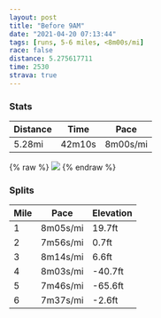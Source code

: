 ```yaml
---
layout: post
title: "Before 9AM"
date: "2021-04-20 07:13:44"
tags: [runs, 5-6 miles, <8m00s/mi]
race: false
distance: 5.275617711
time: 2530
strava: true
---
```


### Stats

| Distance | Time | Pace |
|----------|------|------|
|5.28mi|42m10s|8m00s/mi|

{% raw %}
<img src='https://maps.googleapis.com/maps/api/staticmap?maptype=roadmap&path=enc:}awwFxhsbML_@HOEB@@X]HQFO@QSO_@a@[UUEE[^cBNc@Xk@Hk@Ca@LSHU^UDKF}@Pk@n@e@XQEOWQ[K_AGg@OK]o@Og@a@O_@CCa@?iAL[UQu@c@[]D[EQWc@S_@Ia@c@Qc@QW]O]i@c@[c@s@]s@U]g@_@Sc@QIM@i@NqAj@YOa@QIAOs@]QKISq@Yc@MCY@OGIKa@Mo@Bg@J]GK]EEYGc@L[EU_@Si@?I][[M]}@Em@Qm@IMa@MeBQKCY@e@G_@[U{@KcAOc@Ua@g@BKK_@KWOIEIOg@Mc@@c@EEE_@Si@g@c@Gy@u@IAe@Si@Oc@SCk@]c@Qi@I_A@_CKu@@k@M_BDkBBWj@uALg@?}@K{ABORq@Zq@j@aBL}@DyBMe@Wk@_@YiBo@o@[{@g@{Aw@eAeAcAsA_@oAIq@Bu@Lo@p@aBRw@@u@Oq@Uw@k@uA]Qm@c@{@UIEg@_@[_@[m@Sq@k@_AWo@WWUa@o@c@e@Oe@Ga@UWGk@Ig@BKDg@f@[Po@@a@Ae@KiAo@cAcAmBoE[[i@Ia@@[Hm@EkAe@g@GyC}@g@UcAo@}@u@_BqB_@c@sAkA]YyAi@o@]}@k@q@g@]_@]g@Y{@Ui@e@oCBe@RwB@o@CiAYw@s@_A{@e@{@q@iB}@cBqAyAw@c@e@_@Wo@]wBgBmAu@g@]g@Wg@[a@_@q@]e@S_@Gy@Aw@HaAKy@Og@?o@Bk@N{@dA[Hg@@}@SgB_AiBmA[YuA_BMIQ]wAmB][]Qg@EcBV_CUeBWQEi@Wc@[u@mAc@oAUs@W_@e@Ic@FIFUb@Id@?l@DVFRZf@LLRZVb@Bh@Ep@Uh@]\c@JWE[Wi@Oi@c@y@eAUSs@g@s@_@OQ_@Ug@QYYWe@C{@XaBBiAEg@]e@Ue@QGUFWKOQCMPcAJmANw@p@{Ax@oCl@_B@]LOAe@f@y@z@cCJe@Z_Ab@eA`@sAj@m@Nc@Hq@Bq@JIPu@RWd@QTW\kAHqA`@iB?Ih@sBh@_BRg@&key=AIzaSyC1MId7bFpkLXNAaYhBSTb8jLyiSqzbDtM&size=800x800&markers=color:yellow|label:S|40.75567,-73.99581&markers=color:green|label:F|40.79484999999997,-73.94249000000005'>
{% endraw %}

### Splits

| Mile | Pace | Elevation |
|------|------|-----------|
|1|8m05s/mi|19.7ft|
|2|7m56s/mi|0.7ft|
|3|8m14s/mi|6.6ft|
|4|8m03s/mi|-40.7ft|
|5|7m46s/mi|-65.6ft|
|6|7m37s/mi|-2.6ft|
